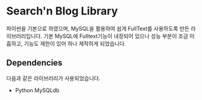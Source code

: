 # Search'n Blog Library

파이썬을 기본으로 하였으며, MySQL을 활용하여 쉽게 FullText를 사용하도록 만든 라이브러리입니다. 기본 MySQL에 Fulltext기능이 내장되어 있으나 성능 부분이 조금 미흡하고, 기능도 제한이 있어 하나 제작하게 되었습니다.

## Dependencies

다음과 같은 라이브러리가 사용되었습니다.

- Python MySQLdb

